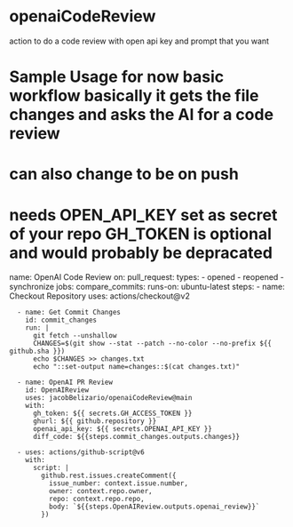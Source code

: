 # openaiCodeReview
action to do a code review with open api key and prompt that you want 
# Sample Usage for now basic workflow basically it gets the file changes and asks the AI for a code review 
# can also change to be on push 
# needs OPEN_API_KEY set as secret of your repo GH_TOKEN is optional and would probably be depracated

name: OpenAI Code Review
on:
  pull_request:
    types:
      - opened
      - reopened
      - synchronize
jobs:
  compare_commits:
    runs-on: ubuntu-latest
    steps:
      - name: Checkout Repository
        uses: actions/checkout@v2
        
      - name: Get Commit Changes
        id: commit_changes
        run: |
          git fetch --unshallow
          CHANGES=$(git show --stat --patch --no-color --no-prefix ${{ github.sha }})
          echo $CHANGES >> changes.txt
          echo "::set-output name=changes::$(cat changes.txt)"
          
      - name: OpenAI PR Review
        id: OpenAIReview
        uses: jacobBelizario/openaiCodeReview@main
        with:
          gh_token: ${{ secrets.GH_ACCESS_TOKEN }}
          ghurl: ${{ github.repository }}
          openai_api_key: ${{ secrets.OPENAI_API_KEY }}
          diff_code: ${{steps.commit_changes.outputs.changes}}
          
      - uses: actions/github-script@v6
        with:
          script: |
            github.rest.issues.createComment({
              issue_number: context.issue.number,
              owner: context.repo.owner,
              repo: context.repo.repo,
              body: `${{steps.OpenAIReview.outputs.openai_review}}`
            })
